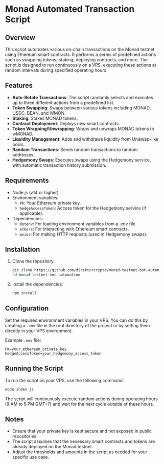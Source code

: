 # Monad Automated Transaction Script

## Overview
This script automates various on-chain transactions on the Monad testnet using Ethereum smart contracts. It performs a series of predefined actions such as swapping tokens, staking, deploying contracts, and more. The script is designed to run continuously on a VPS, executing these actions at random intervals during specified operating hours.

## Features
- **Auto-Rotate Transactions**: The script randomly selects and executes up to three different actions from a predefined list.
- **Token Swapping**: Swaps between various tokens including MONAD, USDC, BEAN, and WMON.
- **Staking**: Stakes MONAD tokens.
- **Contract Deployment**: Deploys new smart contracts.
- **Token Wrapping/Unwrapping**: Wraps and unwraps MONAD tokens to wMONAD.
- **Liquidity Management**: Adds and withdraws liquidity from Uniswap-like pools.
- **Random Transactions**: Sends random transactions to random addresses.
- **Hedgemony Swaps**: Executes swaps using the Hedgemony service, with automatic transaction history submission.

## Requirements
- Node.js (v14 or higher)
- Environment variables:
  - `PK`: Your Ethereum private key.
  - `hedgeAccessToken`: Access token for the Hedgemony service (if applicable).
- Dependencies:
  - `dotenv`: For loading environment variables from a .env file.
  - `ethers`: For interacting with Ethereum smart contracts.
  - `axios`: For making HTTP requests (used in Hedgemony swaps).

## Installation
1. Clone the repository:
   ```bash
   git clone https://github.com/direkturcrypto/monad-testnet-bot-automation.git
   cd monad-testnet-bot-automation
   ```
2. Install the dependencies:
   ```bash
   npm install
   ```

## Configuration
Set the required environment variables in your VPS. You can do this by creating a `.env` file in the root directory of the project or by setting them directly in your VPS environment.

Example `.env` file:
```
PK=your_ethereum_private_key
hedgeAccessToken=your_hedgemony_access_token
```

## Running the Script
To run the script on your VPS, use the following command:
```bash
node index.js
```

The script will continuously execute random actions during operating hours (9 AM to 5 PM GMT+7) and wait for the next cycle outside of these hours.

## Notes
- Ensure that your private key is kept secure and not exposed in public repositories.
- The script assumes that the necessary smart contracts and tokens are already deployed on the Monad testnet.
- Adjust the thresholds and amounts in the script as needed for your specific use case.
